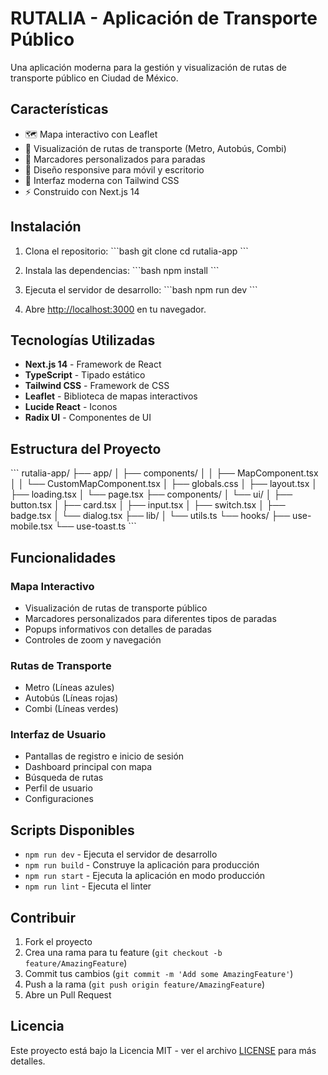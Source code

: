 # RUTALIA - Aplicación de Transporte Público

Una aplicación moderna para la gestión y visualización de rutas de transporte público en Ciudad de México.

## Características

- 🗺️ Mapa interactivo con Leaflet
- 🚌 Visualización de rutas de transporte (Metro, Autobús, Combi)
- 📍 Marcadores personalizados para paradas
- 📱 Diseño responsive para móvil y escritorio
- 🎨 Interfaz moderna con Tailwind CSS
- ⚡ Construido con Next.js 14

## Instalación

1. Clona el repositorio:
\`\`\`bash
git clone <repository-url>
cd rutalia-app
\`\`\`

2. Instala las dependencias:
\`\`\`bash
npm install
\`\`\`

3. Ejecuta el servidor de desarrollo:
\`\`\`bash
npm run dev
\`\`\`

4. Abre [http://localhost:3000](http://localhost:3000) en tu navegador.

## Tecnologías Utilizadas

- **Next.js 14** - Framework de React
- **TypeScript** - Tipado estático
- **Tailwind CSS** - Framework de CSS
- **Leaflet** - Biblioteca de mapas interactivos
- **Lucide React** - Iconos
- **Radix UI** - Componentes de UI

## Estructura del Proyecto

\`\`\`
rutalia-app/
├── app/
│   ├── components/
│   │   ├── MapComponent.tsx
│   │   └── CustomMapComponent.tsx
│   ├── globals.css
│   ├── layout.tsx
│   ├── loading.tsx
│   └── page.tsx
├── components/
│   └── ui/
│       ├── button.tsx
│       ├── card.tsx
│       ├── input.tsx
│       ├── switch.tsx
│       ├── badge.tsx
│       └── dialog.tsx
├── lib/
│   └── utils.ts
└── hooks/
    ├── use-mobile.tsx
    └── use-toast.ts
\`\`\`

## Funcionalidades

### Mapa Interactivo
- Visualización de rutas de transporte público
- Marcadores personalizados para diferentes tipos de paradas
- Popups informativos con detalles de paradas
- Controles de zoom y navegación

### Rutas de Transporte
- Metro (Líneas azules)
- Autobús (Líneas rojas)
- Combi (Líneas verdes)

### Interfaz de Usuario
- Pantallas de registro e inicio de sesión
- Dashboard principal con mapa
- Búsqueda de rutas
- Perfil de usuario
- Configuraciones

## Scripts Disponibles

- `npm run dev` - Ejecuta el servidor de desarrollo
- `npm run build` - Construye la aplicación para producción
- `npm run start` - Ejecuta la aplicación en modo producción
- `npm run lint` - Ejecuta el linter

## Contribuir

1. Fork el proyecto
2. Crea una rama para tu feature (`git checkout -b feature/AmazingFeature`)
3. Commit tus cambios (`git commit -m 'Add some AmazingFeature'`)
4. Push a la rama (`git push origin feature/AmazingFeature`)
5. Abre un Pull Request

## Licencia

Este proyecto está bajo la Licencia MIT - ver el archivo [LICENSE](LICENSE) para más detalles.
